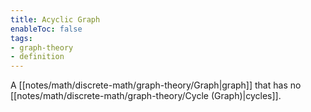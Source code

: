 ```yaml
---
title: Acyclic Graph
enableToc: false
tags:
- graph-theory
- definition
---
```

A [[notes/math/discrete-math/graph-theory/Graph|graph]] that has no [[notes/math/discrete-math/graph-theory/Cycle (Graph)|cycles]].
